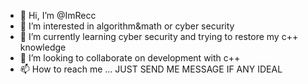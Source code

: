 - 👋 Hi, I’m @ImRecc
- 👀 I’m interested in algorithm&math or cyber security
- 🌱 I’m currently learning cyber security and trying to restore my c++ knowledge
- 💞️ I’m looking to collaborate on development with c++
- 📫 How to reach me ... JUST SEND ME MESSAGE IF ANY IDEAL

<!---
ImRecc/ImRecc is a ✨ special ✨ repository because its `README.md` (this file) appears on your GitHub profile.
You can click the Preview link to take a look at your changes.
--->
